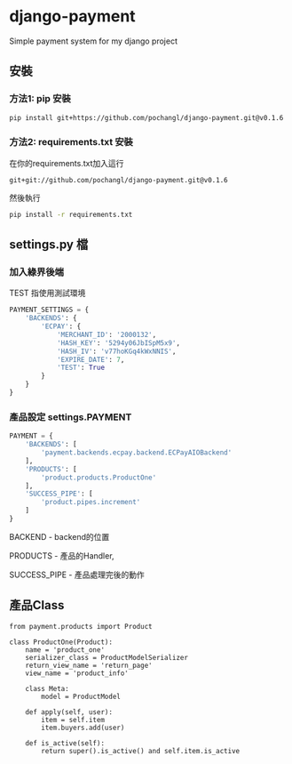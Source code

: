 # django-payment
Simple payment system for my django project



## 安裝
### 方法1: pip 安裝
```bash
pip install git+https://github.com/pochangl/django-payment.git@v0.1.6
```

### 方法2: requirements.txt 安裝

在你的requirements.txt加入這行

```
git+git://github.com/pochangl/django-payment.git@v0.1.6
```

然後執行

```bash
pip install -r requirements.txt
```


## settings.py 檔

### 加入綠界後端


TEST 指使用測試環境
```python
PAYMENT_SETTINGS = {
    'BACKENDS': {
        'ECPAY': {
            'MERCHANT_ID': '2000132',
            'HASH_KEY': '5294y06JbISpM5x9',
            'HASH_IV': 'v77hoKGq4kWxNNIS',
            'EXPIRE_DATE': 7,
            'TEST': True
        }
    }
}
```


### 產品設定 settings.PAYMENT

```python
PAYMENT = {
    'BACKENDS': [
        'payment.backends.ecpay.backend.ECPayAIOBackend'
    ],
    'PRODUCTS': [
        'product.products.ProductOne'
    ],
    'SUCCESS_PIPE': [
        'product.pipes.increment'
    ]
}
```

BACKEND - <class list>
    backend的位置

PRODUCTS - <class list>
    產品的Handler, 

SUCCESS_PIPE - <class list>
    產品處理完後的動作



## 產品Class

```
from payment.products import Product

class ProductOne(Product):
    name = 'product_one'
    serializer_class = ProductModelSerializer
    return_view_name = 'return_page'
    view_name = 'product_info'

    class Meta:
        model = ProductModel

    def apply(self, user):
        item = self.item
        item.buyers.add(user)

    def is_active(self):
        return super().is_active() and self.item.is_active

```
